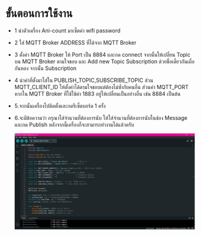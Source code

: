 # ขั้นตอนการใช้งาน
- 1 นำตัวเครื่อง Ani-count มาเซ็ตค่า wifi password
- 2 ใส่ MQTT Broker ADDRESS ที่ได้จาก MQTT Broker
- 3 ตั้งค่า MQTT Broker ให้ Port เป็น 8884 และกด connect จากนั้นให้เปลี่ยน Topic บน MQTT Broker ตามใจชอบ และ Add new Topic Subscription ด้วยชื่อเดี่ยวกันเผื่อกันหลง จากนั้น Subscription
- 4 นำค่าที่ตั้งมาใส่ใน PUBLISH_TOPIC,SUBSCRIBE_TOPIC ส่วน MQTT_CLIENT_ID ให้ตั้งค่าได้ตามใจชอบแต่ต้องไม่ซ้ำกับคนอื่น ส่วนค่า MQTT_PORT หากใน MQTT Broker ที่ใช้ใช้ค่า 1883 อยู่ให้เปลื่ยนเป็นอย่างอื่น เช่น 8884 เป็นต้น
- 5.จากนั้นเครื่องไปติดตั้งและกดรีเซ็ตบอร์ด 1 ครั้ง
- 6.จะมีข้อความว่า กรุณาใส่จำนวนที่ต้องการนับ ให้ใส่จำนวนที่ต้องการนับในช่อง Message และกด Publish หลังจากนี้เครื่องก็จะสามารถทำงานได้แล้วครับ

  ![Arduino IDE](assets/img/Tool/arduinoIDE.jpg)
